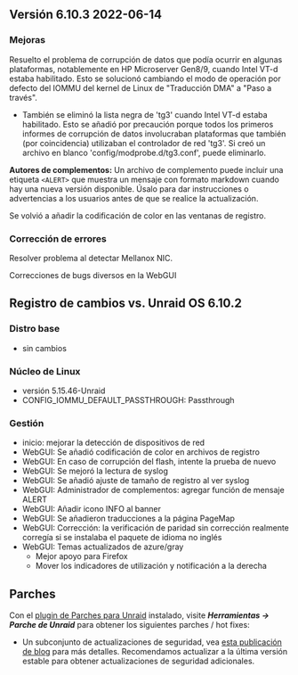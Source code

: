 ## Versión 6.10.3 2022-06-14

### Mejoras

Resuelto el problema de corrupción de datos que podía ocurrir en algunas plataformas, notablemente en HP Microserver Gen8/9, cuando Intel VT-d estaba habilitado.
Esto se solucionó cambiando el modo de operación por defecto del IOMMU del kernel de Linux de "Traducción DMA" a "Paso a través".

- También se eliminó la lista negra de 'tg3' cuando Intel VT-d estaba habilitado. Esto se añadió por precaución porque todos los primeros
  informes de corrupción de datos involucraban plataformas que también (por coincidencia) utilizaban el controlador de red 'tg3'. Si creó un
  archivo en blanco 'config/modprobe.d/tg3.conf', puede eliminarlo.

**Autores de complementos:** Un archivo de complemento puede incluir una etiqueta `<ALERT>` que muestra un mensaje con formato markdown cuando hay una nueva versión disponible.
Úsalo para dar instrucciones o advertencias a los usuarios antes de que se realice la actualización.

Se volvió a añadir la codificación de color en las ventanas de registro.

### Corrección de errores

Resolver problema al detectar Mellanox NIC.

Correcciones de bugs diversos en la WebGUI

## Registro de cambios vs. Unraid OS 6.10.2

### Distro base

- sin cambios

### Núcleo de Linux

- versión 5.15.46-Unraid
- CONFIG\_IOMMU\_DEFAULT\_PASSTHROUGH: Passthrough

### Gestión

- inicio: mejorar la detección de dispositivos de red
- WebGUI: Se añadió codificación de color en archivos de registro
- WebGUI: En caso de corrupción del flash, intente la prueba de nuevo
- WebGUI: Se mejoró la lectura de syslog
- WebGUI: Se añadió ajuste de tamaño de registro al ver syslog
- WebGUI: Administrador de complementos: agregar función de mensaje ALERT
- WebGUI: Añadir icono INFO al banner
- WebGUI: Se añadieron traducciones a la página PageMap
- WebGUI: Corrección: la verificación de paridad sin corrección realmente corregía si se instalaba el paquete de idioma no inglés
- WebGUI: Temas actualizados de azure/gray
  - Mejor apoyo para Firefox
  - Mover los indicadores de utilización y notificación a la derecha

## Parches

Con el [plugin de Parches para Unraid](https://forums.unraid.net/topic/185560-unraid-patch-plugin/) instalado, visite ***Herramientas → Parche de Unraid*** para obtener los siguientes parches / hot fixes:

- Un subconjunto de actualizaciones de seguridad, vea [esta publicación de blog](https://unraid.net/blog/cvd) para más detalles. Recomendamos actualizar a la última versión estable para obtener actualizaciones de seguridad adicionales.
